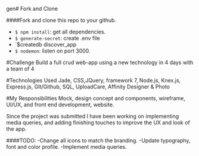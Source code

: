 gen# Fork and Clone

####Fork and clone this repo to your github.

-  `$ npm install`: get all dependencies.
-  `$ generate-secret`: create .env file
-  `$createdb discover_app
-  `$ nodemon`: listen on port 3000.



#Challenge 
Build a full crud web-app using a new technology in 4 days with a team of 4

#Technologies Used
Jade, CSS,JQuery, framework 7, Node.js, Knex.js, Express.js, GIt/Github, SQL, UploadCare, Affinity Designer & Photo

#My Responsibilities
Mock, design concept and components, wireframe, UI/UX, and front end development, website.

Since the project was submitted I have been working on implementing media queries, and adding finishing touches to improve the UX and look of the app.
 
    
####TODO:
-Change all icons to match the branding.
-Update typography, font and color profile.
-Implement media queries. 














